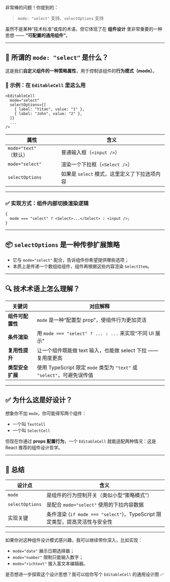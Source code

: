 非常棒的问题！你提到的：

> `mode: "select"` 支持、`selectOptions` 支持

虽然不是某种“技术标准”或库的术语，但它体现了在 **组件设计** 里非常重要的一种思想 —— **“可配置的通用组件”**。

---

## 🧠 所谓的 `mode: "select"` 是什么？

这是我们**自定义组件的一种策略属性**，用于控制该组件的**行为模式（mode）**。

### 🔧 示例：在 `EditableCell` 里这么用

```tsx
<EditableCell
  mode="select"
  selectOptions={[
    { label: "Yitan", value: "1" },
    { label: "John", value: "2" },
  ]}
  ...
/>
```

| 属性                  | 含义                                         |
| --------------------- | -------------------------------------------- |
| `mode="text"`（默认） | 普通输入框（`<input />`）                    |
| `mode="select"`       | 渲染一个下拉框（`<Select />`）               |
| `selectOptions`       | 如果是 `select` 模式，这里定义了下拉选项内容 |

---

### ✅ 实现方式：组件内部切换渲染逻辑

```tsx
{
  mode === "select" ? <Select>...</Select> : <input />;
}
```

---

## 📦 `selectOptions` 是一种**传参扩展策略**

- 它与 `mode="select"` 配合，告诉组件你希望提供哪些选项；
- 本质上是传递一个数组给组件，组件再根据这些内容渲染 `SelectItem`。

---

## 🔍 技术术语上怎么理解？

| 关键词           | 对应解释                                                                |
| ---------------- | ----------------------------------------------------------------------- |
| **组件可配置性** | `mode` 是一种“配置型 prop”，使组件行为更加灵活                          |
| **条件渲染**     | 用 `mode === "select" ? ... : ...` 来实现“不同 UI 展示”                 |
| **复用性提升**   | 让一个组件既能做 text 输入，也能做 select 下拉 —— 复用度更高            |
| **类型安全扩展** | 使用 TypeScript 限定 `mode` 类型为 `"text"` 或 `"select"`，可避免误传值 |

---

## ✅ 为什么这是好设计？

想象你不加 `mode`，你可能得写两个组件：

- 一个叫 `TextCell`
- 一个叫 `SelectCell`

但现在你通过 **props 配置行为**，一个 `EditableCell` 就能适配两种情况：这是 React 推荐的组件设计哲学。

---

## 🧠 总结

| 设计点          | 含义                                                                       |
| --------------- | -------------------------------------------------------------------------- |
| `mode`          | 是组件的行为控制开关（类似小型“策略模式”）                                 |
| `selectOptions` | 是配合 `mode="select"` 使用的下拉内容数据                                  |
| 实现关键        | 条件渲染 (`if mode === "select"`)，TypeScript 限定类型，提高灵活性与安全性 |

---

如果你对这种组件设计模式感兴趣，我可以继续带你深入，比如实现：

- `mode="date"` 展示日期选择器；
- `mode="number"` 限制只能输入数字；
- `mode="richtext"` 接入富文本编辑器。

是否想进一步探索这个设计思想？我可以给你写个 `EditableCell` 的通用设计图 ✅
